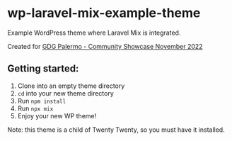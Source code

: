 # wp-laravel-mix-example-theme
Example WordPress theme where Laravel Mix is integrated.

Created for [GDG Palermo - Community Showcase November 2022](https://gdg.community.dev/events/details/google-gdg-palermo-presents-community-showcase-november-2022-part-2/)

## Getting started:

1. Clone into an empty theme directory 
2. `cd` into your new theme directory
3. Run `npm install`
4. Run `npx mix`
5. Enjoy your new WP theme!

Note: this theme is a child of Twenty Twenty, so you must have it installed.
